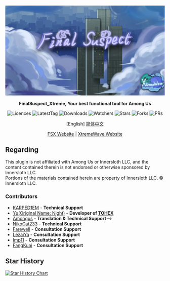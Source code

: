 <div align="center">
	
![FSX-XtremeWave](Assets/FSX&XW.png)

**FinalSuspect_Xtreme, Your best functional tool for Among Us**

<img src="https://badgen.net/github/license/XtremeWave/FinalSuspect_Xtreme" alt="Licences">
<img src="https://badgen.net/github/tag/XtremeWave/FinalSuspect_Xtreme" alt="LatestTag">
<img src="https://badgen.net/github/assets-dl/XtremeWave/FinalSuspect_Xtreme" alt="Downloads">
<img src="https://badgen.net/github/watchers/XtremeWave/FinalSuspect_Xtreme" alt="Watchers">
<img src="https://badgen.net/github/stars/XtremeWave/FinalSuspect_Xtreme" alt="Stars">
<img src="https://badgen.net/github/forks/XtremeWave/FinalSuspect_Xtreme" alt="Forks">
<img src="https://badgen.net/github/prs/XtremeWave/FinalSuspect_Xtreme" alt="PRs">

[English] [简体中文](README_zh.md)

[FSX Website](https://fsusx.top) | [XtremeWave Website](https://www.xtreme.net.cn)

</div>

## Regarding
This plugin is not affiliated with Among Us or Innersloth LLC, and the content contained therein is not endorsed or otherwise sponsored by Innersloth LLC.<br>
Portions of the materials contained herein are property of Innersloth LLC. © Innersloth LLC.

### Contributors
 - [KARPED1EM](https://github.com/KARPED1EM) - **Technical Support**
 - [Yu(Original Name: Night)](https://github.com/night-gua) - **Developer of [TOHEX](https://tohex.cc)**
 - [Amongus](https://github.com/XiezibanWrite) - **Translation &amp; Technical Support**-->
 - [NikoCat233](https://github.com/NikoCat233) - **Technical Support**
 - [Farewell](https://github.com/ksduye) - **Consultation Support**
 - [LezaiYa](https://github.com/LezaiYa1) - **Consultation Support**
 - [Imp11](https://github.com/dabao40) - **Consultation Support**
 - [FangKuai](https://github.com/FangKuaiYa) - **Consultation Support**

## Star History
[![Star History Chart](https://api.star-history.com/svg?repos=XtremeWave/FinalSuspect_Xtreme&type=Date)](https://star-history.com/#XtremeWave/FinalSuspect_Xtreme&Date)

